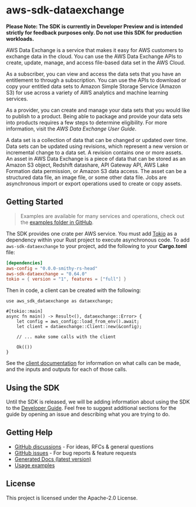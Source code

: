 # aws-sdk-dataexchange

**Please Note: The SDK is currently in Developer Preview and is intended strictly for
feedback purposes only. Do not use this SDK for production workloads.**

AWS Data Exchange is a service that makes it easy for AWS customers to exchange data in the cloud. You can use the AWS Data Exchange APIs to create, update, manage, and access file-based data set in the AWS Cloud.

As a subscriber, you can view and access the data sets that you have an entitlement to through a subscription. You can use the APIs to download or copy your entitled data sets to Amazon Simple Storage Service (Amazon S3) for use across a variety of AWS analytics and machine learning services.

As a provider, you can create and manage your data sets that you would like to publish to a product. Being able to package and provide your data sets into products requires a few steps to determine eligibility. For more information, visit the _AWS Data Exchange User Guide_.

A data set is a collection of data that can be changed or updated over time. Data sets can be updated using revisions, which represent a new version or incremental change to a data set. A revision contains one or more assets. An asset in AWS Data Exchange is a piece of data that can be stored as an Amazon S3 object, Redshift datashare, API Gateway API, AWS Lake Formation data permission, or Amazon S3 data access. The asset can be a structured data file, an image file, or some other data file. Jobs are asynchronous import or export operations used to create or copy assets.

## Getting Started

> Examples are available for many services and operations, check out the
> [examples folder in GitHub](https://github.com/awslabs/aws-sdk-rust/tree/main/examples).

The SDK provides one crate per AWS service. You must add [Tokio](https://crates.io/crates/tokio)
as a dependency within your Rust project to execute asynchronous code. To add `aws-sdk-dataexchange` to
your project, add the following to your **Cargo.toml** file:

```toml
[dependencies]
aws-config = "0.0.0-smithy-rs-head"
aws-sdk-dataexchange = "0.64.0"
tokio = { version = "1", features = ["full"] }
```

Then in code, a client can be created with the following:

```rust,no_run
use aws_sdk_dataexchange as dataexchange;

#[tokio::main]
async fn main() -> Result<(), dataexchange::Error> {
    let config = aws_config::load_from_env().await;
    let client = dataexchange::Client::new(&config);

    // ... make some calls with the client

    Ok(())
}
```

See the [client documentation](https://docs.rs/aws-sdk-dataexchange/latest/aws_sdk_dataexchange/client/struct.Client.html)
for information on what calls can be made, and the inputs and outputs for each of those calls.

## Using the SDK

Until the SDK is released, we will be adding information about using the SDK to the
[Developer Guide](https://docs.aws.amazon.com/sdk-for-rust/latest/dg/welcome.html). Feel free to suggest
additional sections for the guide by opening an issue and describing what you are trying to do.

## Getting Help

* [GitHub discussions](https://github.com/awslabs/aws-sdk-rust/discussions) - For ideas, RFCs & general questions
* [GitHub issues](https://github.com/awslabs/aws-sdk-rust/issues/new/choose) - For bug reports & feature requests
* [Generated Docs (latest version)](https://awslabs.github.io/aws-sdk-rust/)
* [Usage examples](https://github.com/awslabs/aws-sdk-rust/tree/main/examples)

## License

This project is licensed under the Apache-2.0 License.

